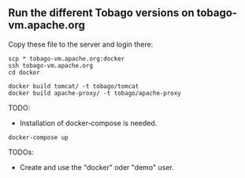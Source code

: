 ## Run the different Tobago versions on tobago-vm.apache.org 

Copy these file to the server and login there:

```
scp * tobago-vm.apache.org:docker
ssh tobago-vm.apache.org
cd docker
```

```
docker build tomcat/ -t tobago/tomcat
docker build apache-proxy/ -t tobago/apache-proxy
```

TODO:
* Installation of docker-compose is needed.

```
docker-compose up
```

TODOs:
* Create and use the "docker" oder "demo" user.